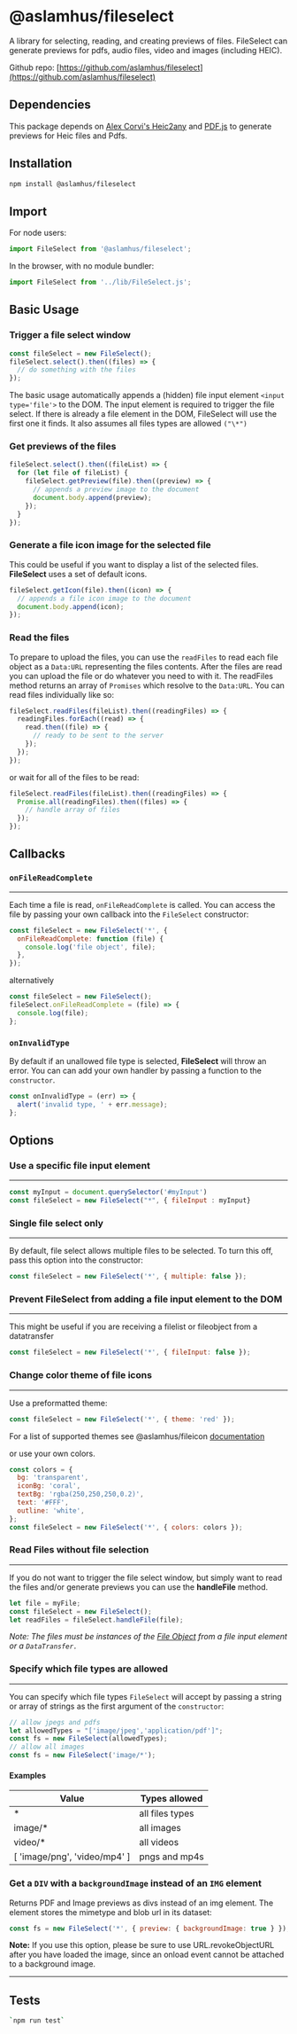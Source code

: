 # @aslamhus/fileselect

A library for selecting, reading, and creating previews of files. FileSelect can generate previews for pdfs, audio files, video and images (including HEIC).

Github repo: [https://github.com/aslamhus/fileselect](https://github.com/aslamhus/fileselect)

## Dependencies

This package depends on [Alex Corvi's Heic2any](https://alexcorvi.github.io/heic2any/) and [PDF.js](https://github.com/mozilla/pdf.js) to generate previews for Heic files and Pdfs.

## Installation

```bash
npm install @aslamhus/fileselect
```

## Import

For node users:

```js
import FileSelect from '@aslamhus/fileselect';
```

In the browser, with no module bundler:

```js
import FileSelect from '../lib/FileSelect.js';
```

## Basic Usage

### Trigger a file select window

```js
const fileSelect = new FileSelect();
fileSelect.select().then((files) => {
  // do something with the files
});
```

The basic usage automatically appends a (hidden) file input element `<input type='file'>` to the DOM. The input element is required to trigger the file select. If there is already a file element in the DOM, FileSelect will use the first one it finds. It also assumes all files types are allowed `("\*")`

### Get previews of the files

```js
fileSelect.select().then((fileList) => {
  for (let file of fileList) {
    fileSelect.getPreview(file).then((preview) => {
      // appends a preview image to the document
      document.body.append(preview);
    });
  }
});
```

### Generate a file icon image for the selected file

This could be useful if you want to display a list of the selected files.
**FileSelect** uses a set of default icons.

```js
fileSelect.getIcon(file).then((icon) => {
  // appends a file icon image to the document
  document.body.append(icon);
});
```

### Read the files

To prepare to upload the files, you can use the `readFiles` to read each file object as a `Data:URL` representing the files contents. After the files are read you can upload the file or do whatever you need to with it. The readFiles method returns an array of `Promises` which resolve to the `Data:URL`. You can read files individually like so:

```js
fileSelect.readFiles(fileList).then((readingFiles) => {
  readingFiles.forEach((read) => {
    read.then((file) => {
      // ready to be sent to the server
    });
  });
});
```

or wait for all of the files to be read:

```js
fileSelect.readFiles(fileList).then((readingFiles) => {
  Promise.all(readingFiles).then((files) => {
    // handle array of files
  });
});
```

## Callbacks

### `onFileReadComplete`

---

Each time a file is read, `onFileReadComplete` is called. You can access the file by passing your own callback into the `FileSelect` constructor:

```js
const fileSelect = new FileSelect('*', {
  onFileReadComplete: function (file) {
    console.log('file object', file);
  },
});
```

alternatively

```js
const fileSelect = new FileSelect();
fileSelect.onFileReadComplete = (file) => {
  console.log(file);
};
```

### `onInvalidType`

By default if an unallowed file type is selected, **FileSelect** will throw an error. You can can add your own handler by passing a function to the `constructor`.

```js
const onInvalidType = (err) => {
  alert('invalid type, ' + err.message);
};
```

## Options

### Use a specific file input element

---

```js
const myInput = document.querySelector('#myInput')
const fileSelect = new FileSelect("*", { fileInput : myInput}
```

### Single file select only

---

By default, file select allows multiple files to be selected. To turn this off, pass this option into the constructor:

```js
const fileSelect = new FileSelect('*', { multiple: false });
```

### Prevent FileSelect from adding a file input element to the DOM

---

This might be useful if you are receiving a filelist or fileobject from a datatransfer

```js
const fileSelect = new FileSelect('*', { fileInput: false });
```

### Change color theme of file icons

---

Use a preformatted theme:

```js
const fileSelect = new FileSelect('*', { theme: 'red' });
```

For a list of supported themes see @aslamhus/fileicon [documentation](https://github.com/aslamhus/fileicon#colors)

or use your own colors.

```js
const colors = {
  bg: 'transparent',
  iconBg: 'coral',
  textBg: 'rgba(250,250,250,0.2)',
  text: '#FFF',
  outline: 'white',
};
const fileSelect = new FileSelect('*', { colors: colors });
```

### Read Files without file selection

---

If you do not want to trigger the file select window, but simply want to read the files and/or generate previews you can use the **handleFile** method.

```js
let file = myFile;
const fileSelect = new FileSelect();
let readFiles = fileSelect.handleFile(file);
```

_Note: The files must be instances of the [File Object](https://developer.mozilla.org/en-US/docs/Web/API/File) from a file input element or a `DataTransfer.`_

### Specify which file types are allowed

---

You can specify which file types `FileSelect` will accept by passing a string or array of strings as the first argument of the `constructor`:

```js
// allow jpegs and pdfs
let allowedTypes = "['image/jpeg','application/pdf']";
const fs = new FileSelect(allowedTypes);
// allow all images
const fs = new FileSelect('image/*');
```

#### Examples

| Value                        | Types allowed   |
| ---------------------------- | --------------- |
| \*                           | all files types |
| image/\*                     | all images      |
| video/\*                     | all videos      |
| [ 'image/png', 'video/mp4' ] | pngs and mp4s   |

### Get a `DIV` with a `backgroundImage` instead of an `IMG` element

Returns PDF and Image previews as divs instead of an img element.
The element stores the mimetype and blob url in its dataset:

```js
const fs = new FileSelect('*', { preview: { backgroundImage: true } });
```

**Note:**
If you use this option, please be sure to use URL.revokeObjectURL after you have loaded the image, since an onload event cannot be attached to a background image.

---

## Tests

```bash
`npm run test`
```
